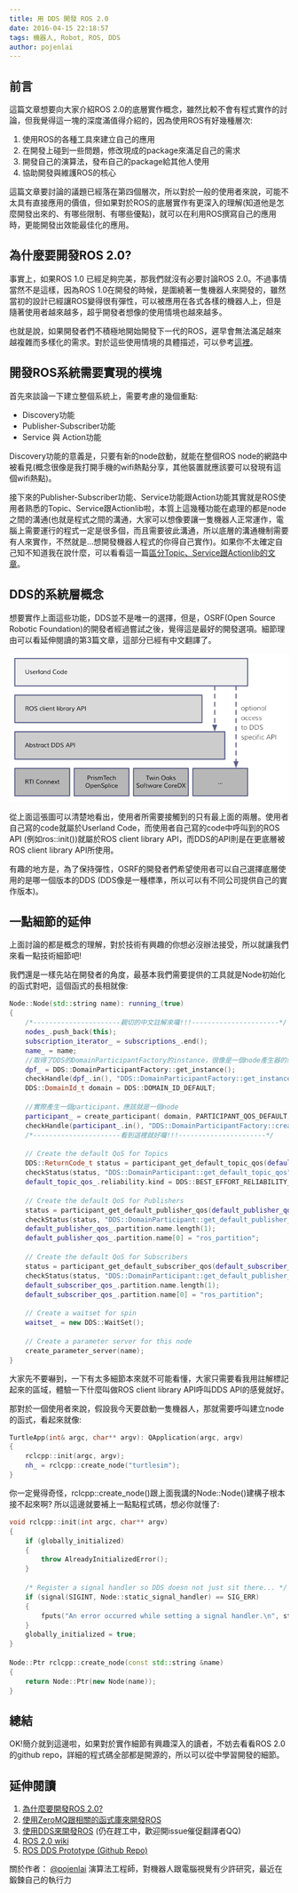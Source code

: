 ```yaml
---
title: 用 DDS 開發 ROS 2.0
date: 2016-04-15 22:18:57
tags: 機器人, Robot, ROS, DDS
author: pojenlai
---
```


## 前言

這篇文章想要向大家介紹ROS 2.0的底層實作概念，雖然比較不會有程式實作的討論，但我覺得這一塊的深度滿值得介紹的，因為使用ROS有好幾種層次:

1. 使用ROS的各種工具來建立自己的應用
2. 在開發上碰到一些問題，修改現成的package來滿足自己的需求
3. 開發自己的演算法，發布自己的package給其他人使用
4. 協助開發與維護ROS的核心

這篇文章要討論的議題已經落在第四個層次，所以對於一般的使用者來說，可能不太具有直接應用的價值，但如果對於ROS的底層實作有更深入的理解(知道他是怎麼開發出來的、有哪些限制、有哪些優點)，就可以在利用ROS撰寫自己的應用時，更能開發出效能最佳化的應用。

## 為什麼要開發ROS 2.0?

事實上，如果ROS 1.0 已經足夠完美，那我們就沒有必要討論ROS 2.0。不過事情當然不是這樣，因為ROS 1.0在開發的時候，是圍繞著一隻機器人來開發的，雖然當初的設計已經讓ROS變得很有彈性，可以被應用在各式各樣的機器人上，但是隨著使用者越來越多，超乎開發者想像的使用情境也越來越多。

也就是說，如果開發者們不積極地開始開發下一代的ROS，遲早會無法滿足越來越複雜而多樣化的需求。對於這些使用情境的具體描述，可以參考[這裡](http://po-jen.github.io/design/articles/why_ros2.html#section-1)。

## 開發ROS系統需要實現的模塊

首先來談論一下建立整個系統上，需要考慮的幾個重點:

- Discovery功能
- Publisher-Subscriber功能
- Service 與 Action功能

Discovery功能的意義是，只要有新的node啟動，就能在整個ROS node的網路中被看見(概念很像是我打開手機的wifi熱點分享，其他裝置就應該要可以發現有這個wifi熱點)。

接下來的Publisher-Subscriber功能、Service功能跟Action功能其實就是ROS使用者熟悉的Topic、Service跟Actionlib啦，本質上這幾種功能在處理的都是node之間的溝通(也就是程式之間的溝通，大家可以想像要讓一隻機器人正常運作，電腦上需要運行的程式一定是很多個，而且需要彼此溝通，所以底層的溝通機制需要有人來實作，不然就是…想開發機器人程式的你得自己實作)。如果你不太確定自己知不知道我在說什麼，可以看看這一篇[區分Topic、Service跟Actionlib的文章](https://pojenlai.wordpress.com/2012/11/03/ros-topic-service-and-actionlib/)。

## DDS的系統層概念

想要實作上面這些功能，DDS並不是唯一的選擇，但是，OSRF(Open Source Robotic Foundation)的開發者經過嘗試之後，覺得這是最好的開發選項。細節理由可以看延伸閱讀的第3篇文章，這部分已經有中文翻譯了。

![api_levels](/img/pojenlai/api_levels.png)

從上面這張圖可以清楚地看出，使用者所需要接觸到的只有最上面的兩層。使用者自己寫的code就屬於Userland Code，而使用者自己寫的code中呼叫到的ROS API (例如ros::init())就屬於ROS client library API，而DDS的API則是在更底層被ROS client library API所使用。

有趣的地方是，為了保持彈性，OSRF的開發者們希望使用者可以自己選擇底層使用的是哪一個版本的DDS (DDS像是一種標準，所以可以有不同公司提供自己的實作版本)。

## 一點細節的延伸

上面討論的都是概念的理解，對於技術有興趣的你想必沒辦法接受，所以就讓我們來看一點技術細節吧!

我們還是一樣先站在開發者的角度，最基本我們需要提供的工具就是Node初始化的函式對吧，這個函式的長相就像:

```cpp
Node::Node(std::string name): running_(true)
{
	/*----------------------親切的中文註解來囉!!!----------------------*/
	nodes_.push_back(this);
	subscription_iterator_ = subscriptions_.end();
	name_ = name;
	//取得了DDS的DomainParticipantFactory的instance，很像是一個node產生器的感覺
	dpf_ = DDS::DomainParticipantFactory::get_instance();
	checkHandle(dpf_.in(), "DDS::DomainParticipantFactory::get_instance");
	DDS::DomainId_t domain = DDS::DOMAIN_ID_DEFAULT;
 
	//實際產生一個participant，應該就是一個node
	participant_ = create_participant( domain, PARTICIPANT_QOS_DEFAULT, NULL,DDS::STATUS_MASK_NONE);
	checkHandle(participant_.in(), "DDS::DomainParticipantFactory::create_participant");
	/*----------------------看到這裡就好囉!!!----------------------*/
 
	// Create the default QoS for Topics
	DDS::ReturnCode_t status = participant_get_default_topic_qos(default_topic_qos_);
	checkStatus(status, "DDS::DomainParticipant::get_default_topic_qos");
	default_topic_qos_.reliability.kind = DDS::BEST_EFFORT_RELIABILITY_QOS;
 
	// Create the default QoS for Publishers
	status = participant_get_default_publisher_qos(default_publisher_qos_);
	checkStatus(status, "DDS::DomainParticipant::get_default_publisher_qos");
	default_publisher_qos_.partition.name.length(1);
	default_publisher_qos_.partition.name[0] = "ros_partition";
 
	// Create the default QoS for Subscribers
	status = participant_get_default_subscriber_qos(default_subscriber_qos_);
	checkStatus(status, "DDS::DomainParticipant::get_default_publisher_qos");
	default_subscriber_qos_.partition.name.length(1);
	default_subscriber_qos_.partition.name[0] = "ros_partition";
 
	// Create a waitset for spin
	waitset_ = new DDS::WaitSet();

	// Create a parameter server for this node
	create_parameter_server(name);
}
```

大家先不要嚇到，一下有太多細節本來就不可能看懂，大家只需要看我用註解標記起來的區域，體驗一下什麼叫做ROS client library API呼叫DDS API的感覺就好。

那對於一個使用者來說，假設我今天要啟動一隻機器人，那就需要呼叫建立node的函式，看起來就像:

```cpp
TurtleApp(int& argc, char** argv): QApplication(argc, argv)
{
	rclcpp::init(argc, argv);
	nh_ = rclcpp::create_node("turtlesim");
}
```

你一定覺得奇怪，rclcpp::create_node()跟上面我講的Node::Node()建構子根本接不起來啊? 所以這邊就要補上一點點程式碼，想必你就懂了:

```cpp
void rclcpp::init(int argc, char** argv)
{
	if (globally_initialized)
	{
		throw AlreadyInitializedError();
	}
	
	/* Register a signal handler so DDS doesn not just sit there... */
	if (signal(SIGINT, Node::static_signal_handler) == SIG_ERR)
	{
		fputs("An error occurred while setting a signal handler.\n", stderr);
	}
	globally_initialized = true;
}
 
Node::Ptr rclcpp::create_node(const std::string &name)
{
	return Node::Ptr(new Node(name));
}
```

## 總結

OK!簡介就到這邊啦，如果對於實作細節有興趣深入的讀者，不妨去看看ROS 2.0的github repo，詳細的程式碼全部都是開源的，所以可以從中學習開發的細節。

## 延伸閱讀
1. [為什麼要開發ROS 2.0?](http://po-jen.github.io/design/articles/why_ros2.html)
2. [使用ZeroMQ跟相關的函式庫來開發ROS](http://po-jen.github.io/design/articles/ros_with_zeromq.html)
3. [使用DDS來開發ROS](http://po-jen.github.io/design/articles/ros_on_dds.html) (仍在趕工中，歡迎開issue催促翻譯者QQ)
4. [ROS 2.0 wiki](https://github.com/ros2/ros2/wiki)
5. [ROS DDS Prototype (Github Repo)](https://github.com/osrf/ros_dds/tree/master/prototype)


關於作者：
[@pojenlai](https://pojenlai.wordpress.com/) 演算法工程師，對機器人跟電腦視覺有少許研究，最近在鍛鍊自己的執行力
